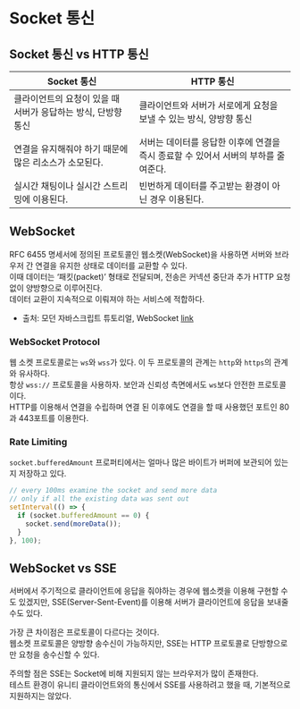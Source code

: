 # Socket 통신

## Socket 통신 vs HTTP 통신

| Socket 통신                                                   | HTTP 통신                                                                          |
| ------------------------------------------------------------- | ---------------------------------------------------------------------------------- |
| 클라이언트의 요청이 있을 때 서버가 응답하는 방식, 단방향 통신 | 클라이언트와 서버가 서로에게 요청을 보낼 수 있는 방식, 양방향 통신                 |
| 연결을 유지해줘야 하기 때문에 많은 리소스가 소모된다.         | 서버는 데이터를 응답한 이후에 연결을 즉시 종료할 수 있어서 서버의 부하를 줄여준다. |
| 실시간 채팅이나 실시간 스트리밍에 이용된다.                   | 빈번하게 데이터를 주고받는 환경이 아닌 경우 이용된다.                              |

## WebSocket

RFC 6455 명세서에 정의된 프로토콜인 웹소켓(WebSocket)을 사용하면 서버와 브라우저 간 연결을 유지한 상태로 데이터를 교환할 수 있다.<br>
이때 데이터는 ‘패킷(packet)’ 형태로 전달되며, 전송은 커넥션 중단과 추가 HTTP 요청 없이 양방향으로 이루어진다.<br>
데이터 교환이 지속적으로 이뤄져야 하는 서비스에 적합하다.

- 출처: 모던 자바스크립트 튜토리얼, WebSocket [link](https://ko.javascript.info/websocket)

### WebSocket Protocol

웹 소켓 프로토콜로는 `ws`와 `wss`가 있다. 이 두 프로토콜의 관계는 `http`와 `https`의 관계와 유사하다.<br>
항상 `wss://` 프로토콜을 사용하자. 보안과 신뢰성 측면에서도 `ws`보다 안전한 프로토콜이다.<br>
HTTP를 이용해서 연결을 수립하며 연결 된 이후에도 연결을 할 때 사용했던 포트인 80과 443포트를 이용한다.

### Rate Limiting

`socket.bufferedAmount` 프로퍼티에서는 얼마나 많은 바이트가 버퍼에 보관되어 있는지 저장하고 있다.

```js
// every 100ms examine the socket and send more data
// only if all the existing data was sent out
setInterval(() => {
  if (socket.bufferedAmount == 0) {
    socket.send(moreData());
  }
}, 100);
```

## WebSocket vs SSE

서버에서 주기적으로 클라이언트에 응답을 줘야하는 경우에 웹소켓을 이용해 구현할 수도 있겠지만, SSE(Server-Sent-Event)를 이용해 서버가 클라이언트에 응답을 보내줄 수도 있다.<br>

가장 큰 차이점은 프로토콜이 다르다는 것이다.<br>
웹소켓 프로토콜은 양방향 송수신이 가능하지만, SSE는 HTTP 프로토콜로 단방향으로만 요청을 송수신할 수 있다.<br>

주의할 점은 SSE는 Socket에 비해 지원되지 않는 브라우저가 많이 존재한다.<br>
테스트 환경이 유니티 클라이언트와의 통신에서 SSE를 사용하려고 했을 때, 기본적으로 지원하지는 않았다.
